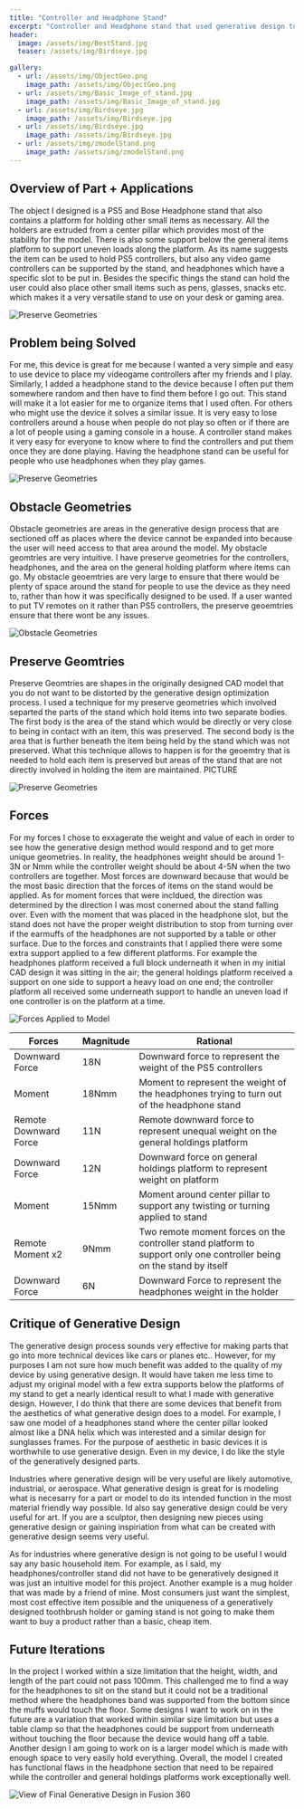 ```yaml
---
title: "Controller and Headphone Stand"
excerpt: "Controller and Headphone stand that used generative design to find the optimal topology"
header:
  image: /assets/img/BestStand.jpg
  teaser: /assets/img/Birdseye.jpg

gallery:
  - url: /assets/img/ObjectGeo.png
    image_path: /assets/img/ObjectGeo.png
  - url: /assets/img/Basic_Image_of_stand.jpg
    image_path: /assets/img/Basic_Image_of_stand.jpg
  - url: /assets/img/Birdseye.jpg
    image_path: /assets/img/Birdseye.jpg
  - url: /assets/img/Birdseye.jpg
    image_path: /assets/img/Birdseye.jpg
  - url: /assets/img/zmodelStand.png
    image_path: /assets/img/zmodelStand.png
---
```


## Overview of Part + Applications
The object I designed is a PS5 and Bose Headphone stand that also contains a platform for holding other small items as necessary. All the holders are extruded from a center pillar which provides most of the stability for the model. There is also some support below the general items platform to support uneven loads along the platform. As its name suggests the item can be used to hold PS5 controllers, but also any video game controllers can be supported by the stand, and headphones which have a specific slot to be put in. Besides the specific things the stand can hold the user could also place other small items such as pens, glasses, snacks etc. which makes it a very versatile stand to use on your desk or gaming area.

![Preserve Geometries](/assets/img/BestStand.jpg)

## Problem being Solved
For me, this device is great for me because I wanted a very simple and easy to use device to place my videogame controllers after my friends and I play. Similarly, I added a headphone stand to the device because I often put them somewhere random and then have to find them before I go out. This stand will make it a lot easier for me to organize items that I used often. For others who might use the device it solves a similar issue. It is very easy to lose controllers around a house when people do not play so often or if there are a lot of people using a gaming console in a house. A controller stand makes it very easy for everyone to know where to find the controllers and put them once they are done playing. Having the headphone stand can be useful for people who use headphones when they play games.

![Preserve Geometries](/assets/img/Basic_Image_of_stand.jpg)

## Obstacle Geometries
Obstacle geometries are areas in the generative design process that are sectioned off as places where the device cannot be expanded into because the user will need access to that area around the model. My obstacle geomtries are very intuitive. I have preserve geometries for the controllers, headphones, and the area on the general holding platform where items can go. My obstacle geoemtries are very large to ensure that there would be plenty of space around the stand for people to use the device as they need to, rather than how it was specifically designed to be used. If a user wanted to put TV remotes on it rather than PS5 controllers, the preserve geoemtries ensure that there wont be any issues. 

![Obstacle Geometries](/assets/img/ObjectGeo.png)
  
## Preserve Geomtries
Preserve Geomtries are shapes in the originally designed CAD model that you do not want to be distorted by the generative design optimization process. I used a technique for my preserve geometries which involved separted the parts of the stand which hold items into two separate bodies. The first body is the area of the stand which would be directly or very close to being in contact with an item, this was preserved. The second body is the area that is further beneath the item being held by the stand which was not preserved. What this technique allows to happen is for the geoemtry that is needed to hold each item is preserved but areas of the stand that are not directly involved in holding the item are maintained. PICTURE

![Preserve Geometries](/assets/img/Preserve.png)

## Forces
For my forces I chose to exxagerate the weight and value of each in order to see how the generative design method would respond and to get more unique geometries. In reality, the headphones weight should be around 1-3N or Nmm while the controller weight should be about 4-5N when the two controllers are together. Most forces are downward because that would be the most basic direction that the forces of items on the stand would be applied. As for moment forces that were incldued, the direction was determined by the direction I was most conerned about the stand falling over. Even with the moment that was placed in the headphone slot, but the stand does not have the proper weight distribution to stop from turning over if the earmuffs of the headphones are not supported by a table or other surface. Due to the forces and constraints that I applied there were some extra support applied to a few different platforms. For example the headphones platform received a full block underneath it when in my initial CAD design it was sitting in the air; the general holdings platform received a support on one side to support a heavy load on one end; the controller platform all received some underneath support to handle an uneven load if one controller is on the platform at a time.

![Forces Applied to Model](/assets/img/zForces.png)

| Forces | Magnitude | Rational |
| ----------- | ----------- | ----------- |
| Downward Force | 18N | Downward force to represent the weight of the PS5 controllers |
| Moment | 18Nmm | Moment to represent the weight of the headphones trying to turn out of the headphone stand |
| Remote Downward Force | 11N | Remote downward force to represent unequal weight on the general holdings platform |
| Downward Force | 12N | Downward force on general holdings platform to represent weight on platform |
| Moment | 15Nmm | Moment around center pillar to support any twisting or turning applied to stand |
| Remote Moment x2 | 9Nmm | Two remote moment forces on the controller stand platform to support only one controller being on the stand by itself |
| Downward Force | 6N | Downward Force to represent the headphones weight in the holder |

## Critique of Generative Design
The generative design process sounds very effective for making parts that go into more technical devices like cars or planes etc.. However, for my purposes I am not sure how much benefit was added to the quality of my device by using generative design. It would have taken me less time to adjust my original model with a few extra supports below the platforms of my stand to get a nearly identical result to what I made with generative design. However, I do think that there are some devices that benefit from the aesthetics of what generative design does to a model. For example, I saw one model of a headphones stand where the center pillar looked almost like a DNA helix which was interested and a similar design for sunglasses frames. For the purpose of aesthetic in basic devices it is worthwhile to use generative design. Even in my device, I do like the style of the generatively designed parts. 
  
Industries where generative design will be very useful are likely automotive, industrial, or aerospace. What generative design is great for is modeling what is necesarry for a part or model to do its intended function in the most material friendly way possible. Id also say generative design could be very useful for art. If you are a sculptor, then designing new pieces using generative design or gaining inspiriation from what can be created with generative design seems very useful.
  
As for industries where generative design is not going to be useful I would say any basic household item. For example, as I said, my headphones/controller stand did not have to be generatively designed it was just an intuitive model for this project. Another example is a mug holder that was made by a friend of mine. Most consumers just want the simplest, most cost effective item possible and the uniqueness of a generatively designed toothbrush holder or gaming stand is not going to make them want to buy a product rather than a basic, cheap item. 

## Future Iterations
In the project I worked within a size limitation that the height, width, and length of the part could not pass 100mm. This challenged me to find a way for the headphones to sit on the stand but it could not be a traditional method where the headphones band was supported from the bottom since the muffs would touch the floor. Some designs I want to work on in the future are a variation that worked within similar size limitation but uses a table clamp so that the headphones could be support from underneath without touching the floor because the device would hang off a table. Another design I am going to work on is a larger model which is made with enough space to very easily hold everything. Overall, the model I created has functional flaws in the headphone section that need to be repaired while the controller and general holdings platforms work exceptionally well. 

![View of Final Generative Design in Fusion 360](/assets/img/zModelStand.png)
